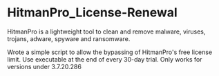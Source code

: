 # HitmanPro_License-Renewal
HitmanPro is a lightweight tool to clean and remove malware, viruses, trojans, adware, spyware and ransomware. 


Wrote a simple script to allow the bypassing of HitmanPro's free license limit. Use executable at the end of every 30-day trial. Only works for versions under 3.7.20.286

